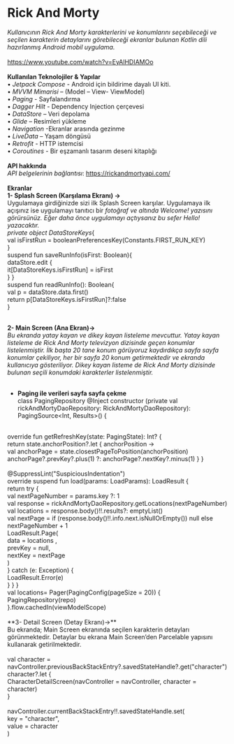 # Rick And Morty 
*Kullanıcının Rick And Morty karakterlerini ve konumlarını seçebileceği ve seçilen karakterin detaylarını görebileceği ekranlar bulunan Kotlin dili hazırlanmış Android mobil uygulama.*<br/><br/>
https://www.youtube.com/watch?v=EyAlHDIAMOo 
<br/>
<br/>
**Kullanılan Teknolojiler & Yapılar**<br/>
•	*Jetpack Compose* - Android için bildirime dayalı UI kiti.<br/>
•	*MVVM Mimarisi* – (Model – View- ViewModel)<br/>
•	*Paging* - Sayfalandırma<br/>
•	*Dagger Hilt* - Dependency Injection çerçevesi<br/>
•	*DataStore* – Veri depolama<br/>
•	*Glide* – Resimleri yükleme<br/>
•	*Navigation* -Ekranlar arasında gezinme<br/>
•	*LiveData* – Yaşam döngüsü<br/>
•	*Retrofit* - HTTP istemcisi<br/>
•	*Coroutines* - Bir eşzamanlı tasarım deseni kitaplığı<br/><br/>
		**API hakkında**<br/>
*API belgelerinin bağlantısı*: https://rickandmortyapi.com/<br/><br/>
		**Ekranlar**<br/>
**1-	Splash Screen (Karşılama Ekranı) ->**<br/> Uygulamaya girdiğinizde sizi ilk Splash Screen karşılar. Uygulamaya ilk açışınız ise uygulamayı tanıtıcı bir *fotoğraf ve altında Welcome! yazısını görürsünüz. Eğer daha önce uygulamayı açtıysanız bu sefer Hello! yazacaktır.<br/>
private object DataStoreKeys*{<br/>
            val isFirstRun = booleanPreferencesKey(Constants.FIRST_RUN_KEY)<br/>
        }<br/>
        suspend fun saveRunInfo(isFirst: Boolean){<br/>
            dataStore.edit {<br/>
                it[DataStoreKeys.isFirstRun] = isFirst<br/>
                }
               }<br/>
         suspend fun readRunInfo(): Boolean{<br/>
            val p = dataStore.data.first()<br/>
            return p[DataStoreKeys.isFirstRun]?:false<br/>
                }<br/><br/>

**2-	Main Screen (Ana Ekran)->**<br/> *Bu ekranda yatay kayan ve dikey kayan listeleme mevcuttur. Yatay kayan listeleme de Rick And Morty televizyon dizisinde geçen konumlar listelenmiştir. İlk başta 20 tane konum görüyoruz kaydırdıkça sayfa sayfa konumlar çekiliyor, her bir sayfa 20 konum getirmektedir ve ekranda kullanıcıya gösteriliyor. Dikey kayan listeme de Rick And Morty dizisinde bulunan seçili konumdaki karakterler listelenmiştir.*<br/> <br/>

- **Paging ile verileri sayfa sayfa çekme**<br/>
class PagingRepository @Inject constructor (private val rickAndMortyDaoRepository: RickAndMortyDaoRepository): PagingSource<Int, Results>() {<br/>
<br/>
override fun getRefreshKey(state: PagingState<Int, Results>): Int? {<br/>
    return state.anchorPosition?.let { anchorPosition -><br/>
        val anchorPage = state.closestPageToPosition(anchorPosition)<br/>
        anchorPage?.prevKey?.plus(1) ?: anchorPage?.nextKey?.minus(1)
    }
}<br/>
<br/>
@SuppressLint("SuspiciousIndentation")<br/>
override suspend fun load(params: LoadParams<Int>): LoadResult<Int,Results> {<br/>
    return try {<br/>
        val nextPageNumber = params.key ?: 1<br/>
        val response = rickAndMortyDaoRepository.getLocations(nextPageNumber)<br/>
        val locations = response.body()!!.results?: emptyList()<br/>
        val nextPage = if (response.body()!!.info.next.isNullOrEmpty()) null else nextPageNumber + 1<br/>
            LoadResult.Page(<br/>
            data = locations ,<br/>
            prevKey = null,<br/>
            nextKey = nextPage<br/>
        )<br/>
    } catch (e: Exception) {<br/>
        LoadResult.Error(e)<br/>
    }
  }
	}<br/>
val locations= Pager(PagingConfig(pageSize = 20)) {<br/>
    PagingRepository(repo)<br/>
}.flow.cachedIn(viewModelScope)<br/>
	<br/>
**3- Detail Screen (Detay Ekranı)->**<br/> Bu ekranda; Main Screen ekranında seçilen karakterin detayları görünmektedir. Detaylar bu ekrana Main Screen’den Parcelable yapısını kullanarak getirilmektedir. <br/><br/>
val character =  navController.previousBackStackEntry?.savedStateHandle?.get<Characters>("character")<br/>
character?.let {<br/>
    CharacterDetailScreen(navController = navController, character = character)<br/>
}<br/>
<br/>
navController.currentBackStackEntry!!.savedStateHandle.set(<br/>
    key = "character",<br/>
    value = character<br/>
)<br/>



